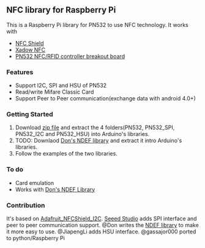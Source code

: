 ## NFC library for Raspberry Pi

This is a Raspberry Pi library for PN532 to use NFC technology.
It works with

+ [NFC Shield](http://goo.gl/Cac2OH)
+ [Xadow NFC](http://goo.gl/qBZMt0)
+ [PN532 NFC/RFID controller breakout board](http://goo.gl/tby9Sw)

### Features
+ Support I2C, SPI and HSU of PN532
+ Read/write Mifare Classic Card
+ Support Peer to Peer communication(exchange data with android 4.0+)

### Getting Started
1. Download [zip file](https://github.com/gassajor000/pyndef/archive/master.zip) and 
extract the 4 folders(PN532, PN532_SPI, PN532_I2C and PN532_HSU) into Arduino's libraries.
2. TODO: Downlaod [Don's NDEF library](http://goo.gl/ewxeAe) and extract it intro Arduino's libraries.
3. Follow the examples of the two libraries.

### To do
+ Card emulation
+ Works with [Don's NDEF Library](http://goo.gl/jDjsXl)

### Contribution
It's based on [Adafruit_NFCShield_I2C](http://goo.gl/pk3FdB). 
[Seeed Studio](http://goo.gl/zh1iQh) adds SPI interface and peer to peer communication support. 
@Don writes the [NDEF library](http://goo.gl/jDjsXl) to make it more easy to use. 
@JiapengLi adds HSU interface.
@gassajor000 ported to python/Raspberry Pi
